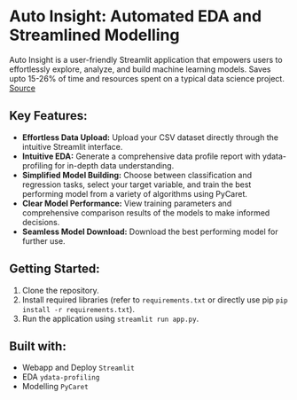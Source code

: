 # Auto Insight: Automated EDA and Streamlined Modelling 

Auto Insight is a user-friendly Streamlit application that empowers users to effortlessly explore, analyze, and build machine learning models.
Saves upto 15-26% of time and resources spent on a typical data science project. [Source](https://www.kaggle.com/code/headsortails/what-we-do-in-the-kernels-a-kaggle-survey-story#closing-remarks)
## Key Features:

- **Effortless Data Upload:** Upload your CSV dataset directly through the intuitive Streamlit interface.
- **Intuitive EDA:** Generate a comprehensive data profile report with ydata-profiling for in-depth data understanding.
- **Simplified Model Building:** Choose between classification and regression tasks, select your target variable, and train the best performing model from a variety of algorithms using PyCaret.
- **Clear Model Performance:** View training parameters and comprehensive comparison results of the models to make informed decisions.
- **Seamless Model Download:** Download the best performing model for further use.

## Getting Started:

1. Clone the repository.
2. Install required libraries (refer to `requirements.txt` or directly use pip `pip install -r requirements.txt`).
3. Run the application using `streamlit run app.py`.

## Built with:

- Webapp and Deploy `Streamlit`
- EDA `ydata-profiling`
- Modelling `PyCaret`
